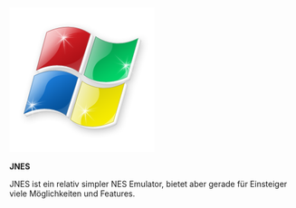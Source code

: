 
![alt text][logo]

[logo]: docs/win.png

<b>JNES</b>

JNES ist ein relativ simpler NES Emulator, bietet aber gerade für Einsteiger viele Möglichkeiten und Features.
